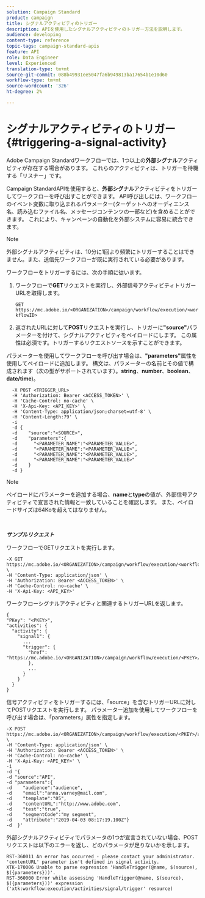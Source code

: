 ```yaml
---
solution: Campaign Standard
product: campaign
title: シグナルアクティビティのトリガー
description: APIを使用したシグナルアクティビティのトリガー方法を説明します。
audience: developing
content-type: reference
topic-tags: campaign-standard-apis
feature: API
role: Data Engineer
level: Experienced
translation-type: tm+mt
source-git-commit: 088b49931ee5047fa6b949813ba17654b1e10d60
workflow-type: tm+mt
source-wordcount: '326'
ht-degree: 2%

---
```



# シグナルアクティビティのトリガー {#triggering-a-signal-activity}

Adobe Campaign Standardワークフローでは、1つ以上の&#x200B;**外部シグナル**&#x200B;アクティビティが存在する場合があります。 これらのアクティビティは、トリガーを待機する「リスナー」です。

Campaign StandardAPIを使用すると、**外部シグナル**&#x200B;アクティビティをトリガーしてワークフローを呼び出すことができます。 API呼び出しには、ワークフローのイベント変数に取り込まれるパラメーター(ターゲットへのオーディエンス名、読み込むファイル名、メッセージコンテンツの一部など)を含めることができます。 これにより、キャンペーンの自動化を外部システムに容易に統合できます。

>[!NOTE]
>
>外部シグナルアクティビティは、10分に1回より頻繁にトリガーすることはできません。また、送信先ワークフローが既に実行されている必要があります。

ワークフローをトリガーするには、次の手順に従います。

1. ワークフローで&#x200B;**GET**&#x200B;リクエストを実行し、外部信号アクティビティトリガーURLを取得します。

   `GET https://mc.adobe.io/<ORGANIZATION>/campaign/workflow/execution/<workflowID>`

1. 返されたURLに対して&#x200B;**POST**&#x200B;リクエストを実行し、トリガーに&#x200B;**&quot;source&quot;**&#x200B;パラメーターを付けて、シグナルアクティビティをペイロードにします。 この属性は必須です。トリガーするリクエストソースを示すことができます。

パラメーターを使用してワークフローを呼び出す場合は、**&quot;parameters&quot;**&#x200B;属性を使用してペイロードに追加します。 構文は、パラメーターの名前とその値で構成されます（次の型がサポートされています）。**string**、**number**、**boolean**、**date/time**)。

```
  -X POST <TRIGGER_URL>
  -H 'Authorization: Bearer <ACCESS_TOKEN>' \
  -H 'Cache-Control: no-cache' \
  -H 'X-Api-Key: <API_KEY>' \
  -H 'Content-Type: application/json;charset=utf-8' \
  -H 'Content-Length:79' \
  -i
  -d {
  -d    "source":"<SOURCE>",
  -d    "parameters":{
  -d      "<PARAMETER_NAME":"<PARAMETER_VALUE>",
  -d      "<PARAMETER_NAME":"<PARAMETER_VALUE>",
  -d      "<PARAMETER_NAME":"<PARAMETER_VALUE>",  
  -d      "<PARAMETER_NAME":"<PARAMETER_VALUE>"
  -d    }
  -d }
```

>[!NOTE]
>
>ペイロードにパラメーターを追加する場合、**name**&#x200B;と&#x200B;**type**&#x200B;の値が、外部信号アクティビティで宣言された情報と一致していることを確認します。 また、ペイロードサイズは64Koを超えてはなりません。

<br/>

***サンプルリクエスト***

ワークフローでGETリクエストを実行します。

```
-X GET https://mc.adobe.io/<ORGANIZATION>/campaign/workflow/execution/<workflowID> \
-H 'Content-Type: application/json' \
-H 'Authorization: Bearer <ACCESS_TOKEN>' \
-H 'Cache-Control: no-cache' \
-H 'X-Api-Key: <API_KEY>'
```

ワークフローシグナルアクティビティと関連するトリガーURLを返します。

```
{
"PKey": "<PKEY>",
"activities": {
  "activity": {
    "signal1": {
      ...
      "trigger": {
        "href": "https://mc.adobe.io/<ORGANIZATION>/campaign/workflow/execution/<PKEY>/activities/activity/<PKEY>/trigger/"
        },
        ...
      }
    }
  }
}
```

信号アクティビティをトリガーするには、「source」を含むトリガーURLに対してPOSTリクエストを実行します。 パラメーター追加を使用してワークフローを呼び出す場合は、「parameters」属性を指定します。

```
-X POST https://mc.adobe.io/<ORGANIZATION>/campaign/workflow/execution/<PKEY>/activities/activity/<PKEY>/trigger \
-H 'Content-Type: application/json' \
-H 'Authorization: Bearer <ACCESS_TOKEN>' \
-H 'Cache-Control: no-cache' \
-H 'X-Api-Key: <API_KEY>' \
-i
-d '{
-d "source":"API",
-d "parameters":{
-d    "audience":"audience",
-d    "email":"anna.varney@mail.com",
-d    "template":"05",
-d    "contentURL":"http://www.adobe.com",
-d    "test":"true",
-d    "segmentCode":"my segment",
-d    "attribute":"2019-04-03 08:17:19.100Z"}
-d  }'
```

<!-- + réponse -->

外部シグナルアクティビティでパラメータの1つが宣言されていない場合、POSTリクエストは以下のエラーを返し、どのパラメータが足りないかを示します。

```
RST-360011 An error has occurred - please contact your administrator.
'contentURL' parameter isn't defined in signal activity.
XTK-170006 Unable to parse expression 'HandleTrigger(@name, $(source), $({parameters}))'.
RST-360000 Error while assessing 'HandleTrigger(@name, $(source), $({parameters}))' expression ('xtk:workflow:execution/activities/signal/trigger' resource)
```

